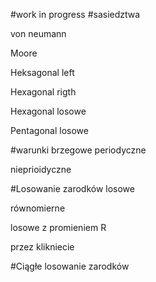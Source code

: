 #work in progress
#sasiedztwa

von neumann

Moore

Heksagonal left

Hexagonal rigth

Hexagonal losowe

Pentagonal losowe


#warunki brzegowe
periodyczne

nieprioidyczne

#Losowanie zarodków
losowe

równomierne

losowe z promieniem R

przez klikniecie

#Ciągłe losowanie zarodków
